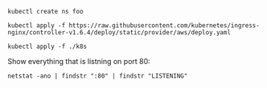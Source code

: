 ```
kubectl create ns foo
```

```
kubectl apply -f https://raw.githubusercontent.com/kubernetes/ingress-nginx/controller-v1.6.4/deploy/static/provider/aws/deploy.yaml
```

```
kubectl apply -f ./k8s
```

Show everything that is listning on port 80:

```
netstat -ano | findstr ":80" | findstr "LISTENING"
```
